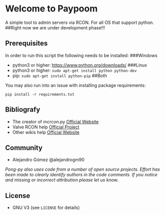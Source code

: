 # Welcome to Paypoom

A simple tool to admin servers via RCON. For all OS that support python.
##Right now we are under development phase!!!

## Prerequisites

In order to run this script the following needs to be installed:
###Windows
 - python3 or higher: https://www.python.org/downloads/
###Linux
 - python3 or higher: `sudo apt-get install python python-dev`
 - pip: `sudo apt-get install python-pip`
##Both

You may also run into an issue with installing package requirements: 

`pip install -r requirements.txt`

## Bibliografy
- The creator of mcrcon.py [Official Website](https://github.com/barneygale/MCRcon)
- Valve RCON help [Official Project](https://developer.valvesoftware.com/wiki/Source_RCON_Protocol)
- Other wikis help [Official Website](http://wiki.vg/RCON)

## Community
- Alejandro Gómez @alejandrogm90

*Pong-py also uses code from a number of open source projects. Effort has been made to clearly identify authors in the code comments. If you notice and missing or incorrect attribution please let us know.*

## License

* GNU V3 (see `LICENSE` for details)
